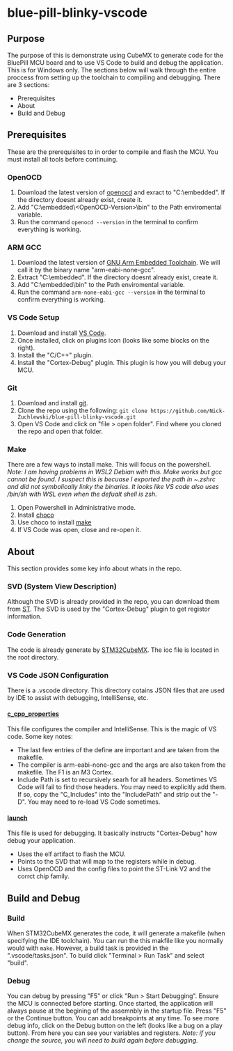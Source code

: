 # blue-pill-blinky-vscode

## Purpose

The purpose of this is demonstrate using CubeMX to generate code for the BluePill MCU board and to use VS Code
to build and debug the application. This is for Windows only. The sections below will walk through the entire proccess from setting up the toolchain to compiling and debugging. There are 3 sections:

* Prerequisites
* About
* Build and Debug

## Prerequisites

These are the prerequisites to in order to compile and flash the MCU. You must install all tools before continuing.

### OpenOCD

1. Download the latest version of [openocd](https://gnutoolchains.com/arm-eabi/openocd/)
and exract to "C:\embedded". If the directory doesnt already exist, create it.
2. Add "C:\embedded\\\<OpenOCD-Version>\bin" to the Path enviromental variable.
3. Run the command ```openocd --version``` in the terminal to confirm everything is working.

### ARM GCC

1. Download the latest version of [GNU Arm Embedded Toolchain](https://developer.arm.com/tools-and-software/open-source-software/developer-tools/gnu-toolchain/gnu-rm/downloads). We will call it by the binary name "arm-eabi-none-gcc".
2. Extract "C:\embedded". If the directory doesnt already exist, create it.
3. Add "C:\embedded\bin" to the Path enviromental variable.
4. Run the command ```arm-none-eabi-gcc --version``` in the terminal to confirm everything is working.

### VS Code Setup

1. Download and install [VS Code](https://code.visualstudio.com/download).
2. Once installed, click on plugins icon (looks like some blocks on the right).
3. Install the "C/C++" plugin.
4. Install the "Cortex-Debug" plugin. This plugin is how you will debug your MCU.

### Git

1. Download and install [git](https://git-scm.com/downloads).
2. Clone the repo using the following: ```git clone https://github.com/Nick-Zuchlewski/blue-pill-blinky-vscode.git```
3. Open VS Code and click on "file > open folder". Find where you cloned the repo and open that folder.

### Make

There are a few ways to install make. This will focus on the powershell.
*Note: I am having problems in WSL2 Debian with this. Make works but gcc cannot be found. I suspect this is becuase I exported the path in ~.zshrc and did not symbolically linky the binaries. It looks like VS code also uses /bin/sh with WSL even when the defualt shell is zsh.*

1. Open Powershell in Administrative mode.
2. Install [choco](https://chocolatey.org/courses/installation/installing?method=installing-chocolatey#powershell)
3. Use choco to install [make](https://chocolatey.org/packages/make)
4. If VS Code was open, close and re-open it.

## About

This section provides some key info about whats in the repo.

### SVD (System View Description)

Although the SVD is already provided in the repo, you can download them from [ST](https://www.st.com/en/microcontrollers-microprocessors/stm32-32-bit-arm-cortex-mcus.html#cad-resources).
The SVD is used by the "Cortex-Debug" plugin to get registor information.

### Code Generation

The code is already generate by [STM32CubeMX](https://www.st.com/en/development-tools/stm32cubemx.html). The ioc file is located in the root directory.

### VS Code JSON Configuration

There is a .vscode directory. This directory cotains JSON files that are used by IDE to assist with debugging, IntelliSense, etc.

#### [c_cpp_properties](https://code.visualstudio.com/docs/cpp/c-cpp-properties-schema-reference)

This file configures the compiler and IntelliSense. This is the magic of VS code. Some key notes:

* The last few entries of the define are important and are taken from the makefile.
* The compiler is arm-eabi-none-gcc and the args are also taken from the makefile. The F1 is an M3 Cortex.
* Include Path is set to recursively searh for all headers. Sometimes VS Code will fail to find those headers. You may need to explicitly add them. If so, copy the "C_Includes" into the "IncludePath" and strip out the "-D". You may need to re-load VS Code sometimes.

#### [launch](https://code.visualstudio.com/docs/editor/debugging)

This file is used for debugging. It basically instructs "Cortex-Debug" how debug your application.

* Uses the elf artifact to flash the MCU.
* Points to the SVD that will map to the registers while in debug.
* Uses OpenOCD and the config files to point the ST-Link V2 and the corrct chip family.

## Build and Debug

### Build

When STM32CubeMX generates the code, it will generate a makefile (when specifying the IDE toolchain). You can run the this makfile like you normally would with ```make```. However, a build task is provided in the ".vscode/tasks.json". To build click "Terminal > Run Task" and select "build".

### Debug

You can debug by pressing "F5" or click "Run > Start Debugging". Ensure the MCU is connected before starting. Once started, the application will always pause at the begining of the assemnbly in the startup file. Press "F5" or the Continue button. You can add breakpoints at any time. To see more debug info, click on the Debug button on the left (looks like a bug on a play button). From here you can see your variables and registers. *Note: if you change the source, you will need to build again before debugging.*
